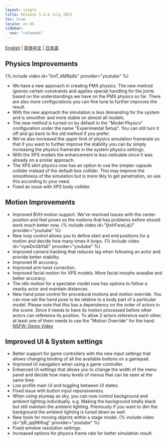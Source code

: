 ```yaml
---
layout: single
title: Release 1.4.6 July 2023
toc: true
locale: en-US
sidebar:
  nav: "releases"
---
```

[English](/dancexr/releases/1.4.6) | [简体中文](/zh/dancexr/releases/1.4.6) | [日本語](/jp/dancexr/releases/1.4.6)


## Physics Improvements
{% include video id="limT_kMRp8s" provider="youtube" %}
* We have a new approach in creating PMX physics. The new method ignores certain constraints and applies special handling for the joints based on the understandings we have on the PMX physics so far. There are also more configurations you can fine tune to further improves the result. 
* With the new approach the simulation is less demanding for the system and is smoother and more stable on almost all models.
* The new method is turned on by default in the "Model Physics" configuration under the name "Experimental Setup". You can still turn it off and go back to the old method if you prefer. 
* We've also increased the upper limit of physics simulation framerate so that if you want to further improve the stability you can by simply increasing the physics framerate in the system physics settings.
* With the XPS models the enhancement is less noticable since it was already on a similar approach.
* The XPS skirt physics now has an option to use the simpler capsule collider instead of the default box collider. This may improve the smoothness of the simulation but is more likly to get penetration, so use this according to your need. 
* Fixed an issue with XPS body collider.


## Motion Improvements
* Improved BVH motion support. We've resolved issues with the center position and feet poses so the motions that has problems before should work much better now. 
{% include video id="IjtxhFwwLqU" provider="youtube" %}
* New loop control allows you to define start and end positions for a motion and decide how many times it loops. 
{% include video id="nyeiDoQbYaE" provider="youtube" %}
* Improved camera tracking that reduces lag when following an actor and provide better stability.
* Improved IK accuracy. 
* Improved arm twist correction.
* Improved facial motion for XPS models. More facial morphs avaialbe and better accuracy. 
* The idle motion for a spectator model now has options to follow a nearby actor and maintain distances. 
* New hand pose control for procedural motions and motion override. You can now set the hand pose to be relative to a body part of a particular model. Please note that this has a dependency on the order of actors in the scene. Since it needs to have its motion processed before other actors can reference its position. To allow 2 actors reference each other, at least one of them needs to use the "Motion Override" for the hand. [NSFW: Demo Video](https://www.iwara.tv/video/4srAQrMaI4fAcO)

## Improved UI & System settings
* Better support for game controllers with the new input settings that allows changing binding of all the available buttons on a gamepad. 
* Improved UI navigation when using a game controller.
* Enhanced UI settings that allows you to change the width of the menu panel and decide how many levels of menus that can be seen at the same time.
* Low profile main UI and toggling between UI states. 
* Fixed issue with button input reponsiveness. 
* When using skymap as sky, you can now control background and ambient lighting individually. e.g. Making the background totally black but still maintain the ambient lighting. Previously if you want to dim the background the ambient lighting is tuned down as well. 
* New tools for moving objects within a stage model. 
{% include video id="pR_qq99iKxg" provider="youtube" %}
* Fixed window resolution settings.
* Increased options for physics frame rate for better simulation result.